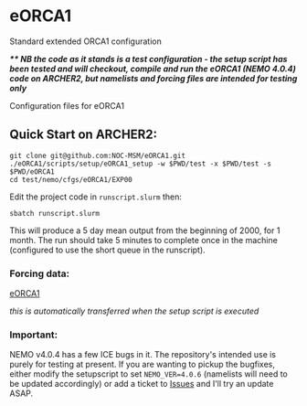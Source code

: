 # eORCA1
Standard extended ORCA1 configuration

**_\*\* NB the code as it stands is a test configuration - the setup script has been tested and will checkout, compile and run the eORCA1 (NEMO 4.0.4) code on ARCHER2, but namelists and forcing files are intended for testing only_**

Configuration files for eORCA1

## Quick Start on ARCHER2:

```
git clone git@github.com:NOC-MSM/eORCA1.git
./eORCA1/scripts/setup/eORCA1_setup -w $PWD/test -x $PWD/test -s $PWD/eORCA1
cd test/nemo/cfgs/eORCA1/EXP00
```
Edit the project code in  `runscript.slurm` then:
```
sbatch runscript.slurm
```
This will produce a 5 day mean output from the beginning of 2000, for 1 month. The run should take 5 minutes to complete once in the machine (configured to use the short queue in the runscript).

### Forcing data:

[eORCA1](http://gws-access.ceda.ac.uk/public/jmmp/eORCA1)

_this is automatically transferred when the setup script is executed_

### Important:

NEMO v4.0.4 has a few ICE bugs in it. The repository's intended use is purely for testing at present. If you are wanting to pickup the bugfixes, either modify the setupscript to set `NEMO_VER=4.0.6` (namelists will need to be updated accordingly) or add a ticket to [Issues](https://github.com/NOC-MSM/eORCA1/issues) and I'll try an update ASAP.
